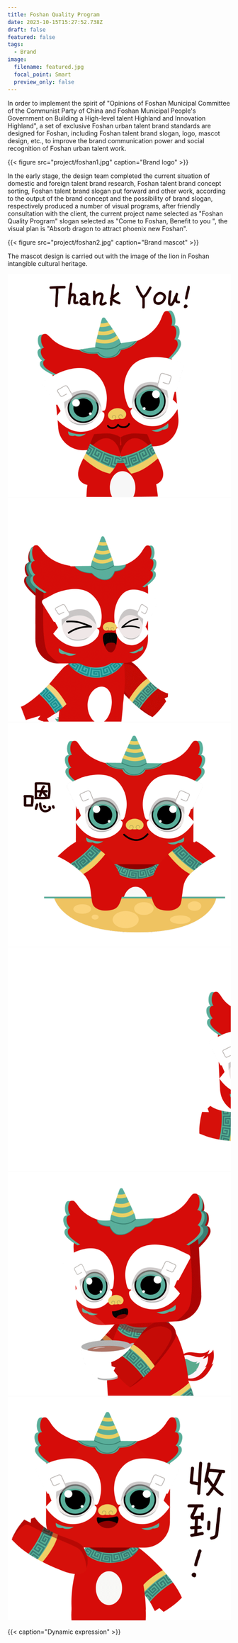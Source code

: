 ```yaml
---
title: Foshan Quality Program
date: 2023-10-15T15:27:52.738Z
draft: false
featured: false
tags:
  - Brand
image:
  filename: featured.jpg
  focal_point: Smart
  preview_only: false
---
```

<p>In order to implement the spirit of "Opinions of Foshan Municipal Committee of the Communist Party of China and Foshan Municipal People's Government on Building a High-level talent Highland and Innovation Highland", a set of exclusive Foshan urban talent brand standards are designed for Foshan, including Foshan talent brand slogan, logo, mascot design, etc., to improve the brand communication power and social recognition of Foshan urban talent work.</p>

{{< figure src="project/foshan1.jpg" caption="Brand logo" >}}

<p>In the early stage, the design team completed the current situation of domestic and foreign talent brand research, Foshan talent brand concept sorting, Foshan talent brand slogan put forward and other work, according to the output of the brand concept and the possibility of brand slogan, respectively produced a number of visual programs, after friendly consultation with the client, the current project name selected as "Foshan Quality Program" slogan selected as "Come to Foshan, Benefit to you ", the visual plan is "Absorb dragon to attract phoenix new Foshan".</p>

{{< figure src="project/foshan2.jpg" caption="Brand mascot" >}}

<p>The mascot design is carried out with the image of the lion in Foshan intangible cultural heritage.</p>

<!DOCTYPE html>

<html>
<head>
<style>
  body {
    margin: 20px;
  }

  .gif-container {
    display: grid;
    grid-template-columns: repeat(3, 1fr); / *3 columns with equal width* /
    gap: 10px; / *Gap between grid items* /
    justify-items: center; / *Center items horizontally* /
  }

  .gif-item img {
    max-width: 100%; / *Ensure image doesn't exceed its container* /
    height: auto; / *Maintain aspect ratio* /
  }
</style>

</head>
<body>

<div class="gif-container">
  <div class="gif-item">
    <img src="https://github.com/chuckchang6/starter-hugo-portfolio-theme/raw/main/assets/media/project/thankyou.gif" alt="GIF 1">
  </div>
  <div class="gif-item">
    <img src="https://github.com/chuckchang6/starter-hugo-portfolio-theme/raw/main/assets/media/project/welcome.gif" alt="GIF 2">
  </div>
  <div class="gif-item">
    <img src="https://github.com/chuckchang6/starter-hugo-portfolio-theme/raw/main/assets/media/project/en.gif" alt="GIF 3">
  </div>
  <div class="gif-item">
    <img src="https://github.com/chuckchang6/starter-hugo-portfolio-theme/raw/main/assets/media/project/hi.gif" alt="GIF 4">
  </div>
  <div class="gif-item">
    <img src="https://github.com/chuckchang6/starter-hugo-portfolio-theme/raw/main/assets/media/project/tired.gif" alt="GIF 5">
  </div>
  <div class="gif-item">
    <img src="https://github.com/chuckchang6/starter-hugo-portfolio-theme/raw/main/assets/media/project/ok.gif" alt="GIF 6">
  </div>
</div>

</body>
</html>

{{< caption="Dynamic expression" >}}
